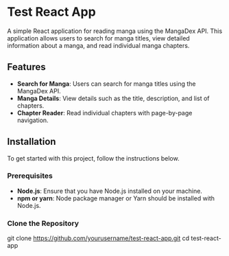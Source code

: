 # Test React App

A simple React application for reading manga using the MangaDex API. This application allows users to search for manga titles, view detailed information about a manga, and read individual manga chapters.

## Features

- **Search for Manga**: Users can search for manga titles using the MangaDex API.
- **Manga Details**: View details such as the title, description, and list of chapters.
- **Chapter Reader**: Read individual chapters with page-by-page navigation.

## Installation

To get started with this project, follow the instructions below.

### Prerequisites

- **Node.js**: Ensure that you have Node.js installed on your machine.
- **npm or yarn**: Node package manager or Yarn should be installed with Node.js.

### Clone the Repository

git clone https://github.com/yourusername/test-react-app.git
cd test-react-app
